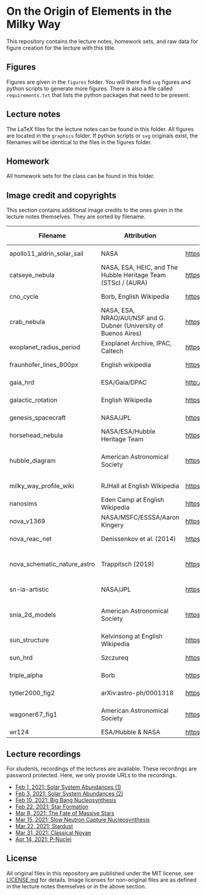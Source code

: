 # On the Origin of Elements in the Milky Way

This repository contains
the lecture notes,
homework sets,
and raw data for figure creation
for the lecture with this title.

## Figures

Figures are given
in the `figures` folder.
You will there find
`svg` figures
and python scripts 
to generate more figures.
There is also a file
called `requirements.txt`
that lists the python packages
that need to be present.

## Lecture notes

The LaTeX files for the lecture notes
can be found in this folder.
All figures are located
in the `graphics` folder.
If python scripts or `svg` originals exist,
the filenames will be identical
to the files in the figures folder.

## Homework

All homework sets for the class
can be found in this folder.

## Image credit and copyrights

This section contains additional image credits
to the ones given in the lecture notes themselves.
They are sorted by filename.

| Filename               | Attribution                     | Source URL                                               | License / Copyright | Edited? |
|------------------------|---------------------------------|----------------------------------------------------------|--------------|---------|
| apollo11_aldrin_solar_sail | NASA                        | https://history.nasa.gov/ap11ann/kippsphotos/5873.jpg    | Public domain | No     |
| catseye_nebula | NASA, ESA, HEIC, and The Hubble Heritage Team (STScI / (AURA)  | https://apod.nasa.gov/apod/ap040910.html | Public Domain | No |
| cno_cycle              | Borb, English Wikipedia         | https://en.wikipedia.org/wiki/CNO_cycle#/media/File:CNO_Cycle.svg | Public domain | No |
| crab_nebula |  NASA, ESA, NRAO/AUI/NSF and G. Dubner (University of Buenos Aires) | https://www.nasa.gov/image-feature/new-view-of-the-crab-nebula | Public Domain | No |
| exoplanet_radius_period | Exoplanet Archive, IPAC, Caltech | https://exoplanetarchive.ipac.caltech.edu/exoplanetplots/exo_massperiod.png | Unknown | No
| fraunhofer_lines_800px | English wikipedia               | https://upload.wikimedia.org/wikipedia/commons/2/2f/Fraunhofer_lines.svg | Public Domain | No |
| gaia_hrd               | ESA/Gaia/DPAC                   | http://www.esa.int/esearch?q=hertzsprung+russel+diagram  | [CC BY-SA 3.0 IGO](https://creativecommons.org/licenses/by-sa/3.0/igo/) | No |
| galactic_rotation      | English Wikipedia               | https://en.wikipedia.org/wiki/File:GalacticRotation2.svg | Public domain | No     |
| genesis_spacecraft     | NASA/JPL                        | https://genesismission.jpl.nasa.gov/mission/genSC_collection2.html | Public domain | No |
| horsehead_nebula       | NASA/ESA/Hubble Heritage Team   | https://www.nasa.gov/multimedia/imagegallery/image_feature_2493.html | Public domain | No |
| hubble_diagram         | American Astronomical Society   | https://doi.org/10.1086/320638                         | :copyright: 2001 The American Astronomical Society | No      |
| milky_way_profile_wiki | RJHall at English Wikipedia     | https://en.wikipedia.org/wiki/File:Milky_way_profile.svg | [CC BY-SA 3.0](https://creativecommons.org/licenses/by-sa/3.0/) | Yes     |
| nanosims               | Eden Camp at English Wikipedia  | https://en.wikipedia.org/wiki/Nanoscale_secondary_ion_mass_spectrometry#/media/File:NanoSIMS50_instrument_diagram.png | [CC BY-SA 4.0](https://creativecommons.org/licenses/by-sa/4.0/) | No |
| nova_v1369             | NASA/MSFC/ESSSA/Aaron Kingery   | https://www.nasa.gov/watchtheskies/new-nova-star-australia.html | Public domain | No |
| nova_reac_net          | Denissenkov et al. (2014)       | https://doi.org/10.1093/mnras/stu1000                    | :copyright: 2014, The Authors | No |
| nova_schematic_nature_astro | Trappitsch (2019)          | https://doi.org/10.1038/s41550-019-0838-4                | :copyright: 2019, Springer Nature Limited | No |
| sn-ia-artistic         | NASA/JPL                        | https://images.nasa.gov/details-PIA22352                 | Public Domain | No |
| snia_2d_models         | American Astronomical Society   | https://doi.org/10.1088/0004-637X/739/2/93               | :copyright: 2001 The American Astronomical Society | Yes |
| sun_structure          | Kelvinsong at English Wikipedia | https://en.wikipedia.org/wiki/File:Sun_poster.svg        | [CC BY-SA 3.0](https://creativecommons.org/licenses/by-sa/3.0/) | No      |
| sun_hrd                | Szczureq                        | https://commons.wikimedia.org/wiki/File:Evolution_of_the_Sun_2_EN.svg | [CC BY-SA 4.0](https://creativecommons.org/licenses/by-sa/4.0/deed.en) | Yes |
| triple_alpha           | Borb                            | https://en.wikipedia.org/wiki/Triple-alpha_process#/media/File:Triple-Alpha_Process.svg | [CC BY-SA 3.0](https://creativecommons.org/licenses/by-sa/3.0/) | No |
| tytler2000_fig2        | arXiv:astro-ph/0001318          | https://arxiv.org/abs/astro-ph/0001318            | ArXiV, prior to 01/2004 | No |
| wagoner67_fig1         | American Astronomical Society   | https://doi.org/10.1086/149126                           | :copyright: American Astronomical Society | No |
| wr124                  | ESA/Hubble & NASA               | https://esahubble.org/images/potw1533a/                  | [CC BY 4.0](https://creativecommons.org/licenses/by/4.0/) | No |


## Lecture recordings

For students,
recordings of the lectures are available. 
These recordings are password protected.
Here,
we only provide URLs to the recordings.

- [Feb 1, 2021: Solar System Abundances (1)](https://brandeis.zoom.us/rec/share/0ZcuwvhJH14a1SeD6je5ZTMf5MNptBb9-VGy6MvPWw6KrITmL7GRcrw6paGarYb9.r3zQoIRQmLHVHBxu)  
- [Feb 3, 2021: Solar System Abundances (2)](https://brandeis.zoom.us/rec/share/6p_yHF5q8H8ZdqjBjNRkVi-i4MEChsX5n1uwT57qBMvs1yVVYN4eCGzqbjsu6ZCK.f66gq_caX93qzF3B)  
- [Feb 10, 2021: Big Bang Nucleosynthesis](https://brandeis.zoom.us/rec/share/SZ_laq5-VLA9EbPWdzchAR29lHWC9DefxWCBlcWRISBIgENA692kg2R0ogFIiP6L.-s6Mersg85cm45U9?startTime=1612962579000)  
- [Feb 22, 2021: Star Formation](https://brandeis.zoom.us/rec/share/ivTRjsUxKt6S2BnlwHeek2eBBsjun2AwgXt6WNc56vbvVG8WgX9V8wDAfc_9xsyE.PiiUOd-OCppfLHCE)   
- [Mar 8, 2021: The Fate of Massive Stars](https://brandeis.zoom.us/rec/share/3MmGWMp-8VSraWwEXjA90nIlnfnBMfrlHBMVyKSCgNMQosEqV7L5wRwVWxROBYkl.J984XKWDwlCF8iaT)
- [Mar 15, 2021: Slow Neutron Capture Nucleosynthesis](https://brandeis.zoom.us/rec/share/VWDDWm4GH-fxJ7nsVfd4eOtnm7yk980FZBKp5kKGbNjCOokDz-Ojvz7f2vc_HBCG.gBHktMyIhMjQ5bVk)
- [Mar 22, 2021: Stardust](https://brandeis.zoom.us/rec/share/TSaHGPQbnYbcWNHau_w3oiepw4mq6TW38lQkw5bziH29G3KQNfBaWCHU8xADtket.DGt9FTlLI-YBd8Js)
- [Mar 31, 2021: Classical Novae](https://brandeis.zoom.us/rec/share/u9SQoq3I4ujIm3VDgs_4WIgFc7p9HTAD5-VVkw5QpOjIayzVJTCC-9-0oksN_4Iz.N9UnRcgQJyEDCWC2)
- [Apr 14, 2021: P-Nuclei](https://brandeis.zoom.us/rec/share/lxBY6F8yDyDzV-Wqk38iiNpVCgqW3blzWbxrR9WKtazUw2zC4Ypxj3luLjgSldGx.xoYRQL16uP3xZ2qj) 


## License

All original files in this repository
are published under the MIT license,
see [LICENSE.md](LICENSE.md) for details.
Image licenses for non-original files
are as defined in the lecture notes themselves
or in the above section.
